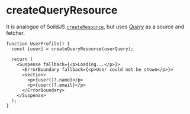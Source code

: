 # createQueryResource

It is analogue of SoildJS [`createResource`](https://www.solidjs.com/docs/latest/api#createresource), but uses [_Query_](/api/primitives/query) as a source and fetcher.

```tsx
function UserProfile() {
  const [user] = createQueryResource(userQuery);

  return (
    <Suspense fallback={<p>Loading...</p>}>
      <ErrorBoundary fallback={<p>User could not be shown</p>}>
      <section>
        <p>{user()?.name}</p>
        <p>{user()?.email}</p>
      </ErrorBoundary>
    </Suspense>
  );
}
```
